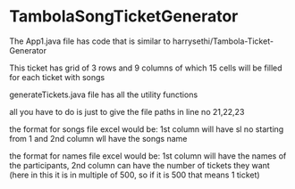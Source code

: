 # TambolaSongTicketGenerator

The App1.java file has code that is similar to harrysethi/Tambola-Ticket-Generator

This ticket has grid of 3 rows and 9 columns of which 15 cells will be filled for each ticket with songs


generateTickets.java file has all the utility functions

all you have to do is just to give the file paths in line no 21,22,23

the format for songs file excel would be: 1st column will have sl no starting from 1 and 2nd column wll have the songs name

the format for names file excel would be: 1st column will have the names of the participants, 2nd column can have the number of tickets they want (here in this it is in multiple of 500, so if it is 500 that means 1 ticket)
